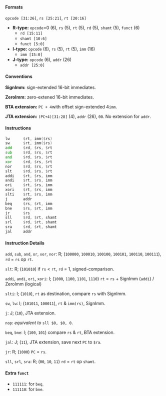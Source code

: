 #### Formats

`opcode [31:26]`, `rs [25:21]`, `rt [20:16]`

* **R-type:** `opcode`=0 (6), `rs` (5), `rt` (5), `rd` (5), `shamt` (5), `funct` (6)
  * `rd [15:11]`
  * `shamt [10:6]`
  * `funct [5:0]`
* **I-type:** `opcode` (6),  `rs` (5), `rt` (5), `imm` (16)
  * `imm [15:0]`
* **J-type:** `opcode` (6), `addr` (26)
  * `addr [25:0]`



#### Conventions

**SignImm:** sign-extended 16-bit immediates.

**ZeroImm:** zero-extened 16-bit immediates.

**BTA extension:** `PC + 4`with offset sign-extended 4`imm`.

**JTA extension:** `(PC+4)[31:28]` (4), `addr` (26), `00`. No extension for `addr`.



#### Instructions

```asm
lw		$rt, imm($rs)
sw		$rt, imm($rs)
add		$rd, $rs, $rt
sub		$rd, $rs, $rt
and		$rd, $rs, $rt
xor		$rd, $rs, $rt
nor		$rd, $rs, $rt
slt		$rd, $rs, $rt
addi	$rt, $rs, imm
andi	$rt, $rs, imm
ori		$rt, $rs, imm
xori	$rt, $rs, imm
slti	$rt, $rs, imm
j		addr
beq		$rs, $rt, imm
bne		$rs, $rt, imm
jr		$rs
sll		$rd, $rt, shamt
srl		$rd, $rt, shamt
sra		$rd, $rt, shamt
jal		addr
```



#### Instruction Details

`add`, `sub`, `and`, `or`, `xor`, `nor`: R; (`100000`, `100010`, `100100`, `100101`, `100110`, `100111`), `rd` = `rs` op `rt`.

`slt`: R; (`101010`) if `rs` < `rt`, `rd` = 1, signed-comparison.

`addi`, `andi`, `ori`, `xori`: I; (`1000`, `1100`, `1101`, `1110`) `rt` = `rs` + SignImm (`addi`) / ZeroImm (logical)

`slti`: I; (`1010`), `rt` as destination, compare `rs` with SignImm.

`sw`, `lw`: I; (`101011`, `100011`), `rt` & `imm(rs)`, SignImm.

`j`: J; (`10`), JTA extension.

`nop`: *equivalent to* `sll $0, $0, 0`.

`beq`, `bne`: I; (`100`, `101`) compare `rs` & `rt`, BTA extension.

`jal`: J; (`11`), JTA extension, save next `PC` to `$ra`.

`jr`: R; (`1000`) `PC` = `rs`.

`sll`, `srl`, `sra`: R; (`00`, `10`, `11`) `rd` = `rt` op `shamt`.



#### Extra `funct`
* `111111`: for `beq`.
* `111110`: for `bne`.